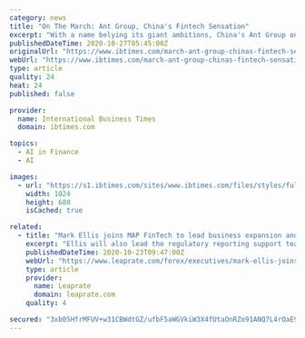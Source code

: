```yaml
---
category: news
title: "On The March: Ant Group, China's Fintech Sensation"
excerpt: "With a name belying its giant ambitions, China's Ant Group on Tuesday launched a history-making $34 billion IPO in Hong Kong and Shanghai. Backed by Jack Ma, China's richest man who founded the Alibaba e-commerce empire from his bedroom two decades ago,"
publishedDateTime: 2020-10-27T05:45:00Z
originalUrl: "https://www.ibtimes.com/march-ant-group-chinas-fintech-sensation-3070506"
webUrl: "https://www.ibtimes.com/march-ant-group-chinas-fintech-sensation-3070506"
type: article
quality: 24
heat: 24
published: false

provider:
  name: International Business Times
  domain: ibtimes.com

topics:
  - AI in Finance
  - AI

images:
  - url: "https://s1.ibtimes.com/sites/www.ibtimes.com/files/styles/full/public/2020/10/27/jack-ma-launched-ant-group-in-2004-with.jpg"
    width: 1024
    height: 680
    isCached: true

related:
  - title: "Mark Ellis joins MAP FinTech to lead business expansion and development"
    excerpt: "Ellis will also lead the regulatory reporting support team under the regulatory consultants, Complyport Limited – MAP FinTech’s strategic regulatory complia"
    publishedDateTime: 2020-10-23T09:47:00Z
    webUrl: "https://www.leaprate.com/forex/executives/mark-ellis-joins-map-fintech-to-lead-business-expansion-and-development/"
    type: article
    provider:
      name: Leaprate
      domain: leaprate.com
    quality: 4

secured: "3xb05HfrMFUV+w31CBWdtGZ/ufbF5aWGVkiW3X4fUtaOnRZo91ANQ7L4rOaE9Je/dpe2xoNfIcYDMQ/oFBA69USIamcunG60S5ACbh99mmTgVJ6zLcnti/FbO54UZKxhEW5Rik+WQRjaODfui4ven3+zI9AzXbSihIX9gPU7gDAEhqatpreFMJrude2JnBGzsV+Uc0uo+mDBh6ciTIrhhyjAdpRQH/lMIZ0ZNmcTXTcrNGV/HQMpbstmfbJOgqyu4HPFDtB6PpldKMgq2Yf+jLWoOadaqAqpgOzksr94XTk+c80RVzzzDlCxy3V9tuewxdXrW0acc4hb8cjEUpSjlgUBOpEkjFN92558AV7y+rU=;P/gwM13C7R23hiS3AwyJ/g=="
---
```


